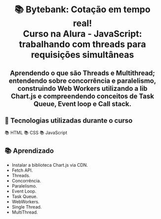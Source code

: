 <div align="center">
<h1>📚 Bytebank: Cotação em tempo real!<br/>
Curso na Alura - JavaScript: trabalhando com threads para requisições simultâneas</h1>

<h2>Aprendendo o que são Threads e Multithread; entendendo sobre concorrência e paralelismo, construindo Web Workers utilizando a lib Chart.js e compreendendo conceitos de Task  Queue,  Event loop e Call stack.</h2>
</div>

## 🔨 Tecnologias utilizadas durante o curso

 📚 HTML 
 📚 CSS
 📚 JavaScript

## 📚 Aprendizado

- Instalar a biblioteca Chart.js via CDN.
- Fetch API.
- Threads.
- Concorrência.
- Paralelismo.
- Event Loop.
- Task Queue.
- WebWorkers.
- Single Thread.
- MultiThread.
